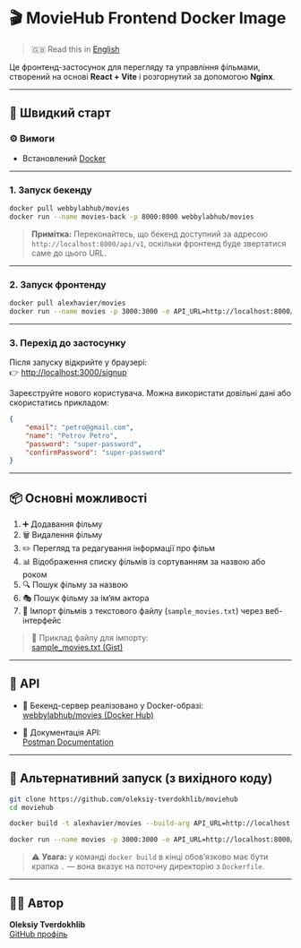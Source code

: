# 🎬 MovieHub Frontend Docker Image
    
> 🇬🇧 Read this in [English](README.md)

Це фронтенд-застосунок для перегляду та управління фільмами, створений на основі **React + Vite** і розгорнутий за допомогою **Nginx**.

---

## 🚀 Швидкий старт

### ⚙️ Вимоги

- Встановлений [Docker](https://www.docker.com/)

---

### 1. Запуск бекенду

```bash
docker pull webbylabhub/movies
docker run --name movies-back -p 8000:8000 webbylabhub/movies
```

> **Примітка:** Переконайтесь, що бекенд доступний за адресою `http://localhost:8000/api/v1`, оскільки фронтенд буде звертатися саме до цього URL.

---

### 2. Запуск фронтенду

```bash
docker pull alexhavier/movies
docker run --name movies -p 3000:3000 -e API_URL=http://localhost:8000/api/v1 alexhavier/movies
```

---

### 3. Перехід до застосунку

Після запуску відкрийте у браузері:  
👉 [http://localhost:3000/signup](http://localhost:3000/signup)

Зареєструйте нового користувача. Можна використати довільні дані або скористатись прикладом:

```json
{
	"email": "petro@gmail.com",
	"name": "Petrov Petro",
	"password": "super-password",
	"confirmPassword": "super-password"
}
```

---

## 📦 Основні можливості

1. ➕ Додавання фільму
2. 🗑️ Видалення фільму
3. ✏️ Перегляд та редагування інформації про фільм
4. 📊 Відображення списку фільмів із сортуванням за назвою або роком
5. 🔍 Пошук фільму за назвою
6. 🎭 Пошук фільму за ім’ям актора
7. 📁 Імпорт фільмів з текстового файлу (`sample_movies.txt`) через веб-інтерфейс

> 📄 Приклад файлу для імпорту:  
> [sample_movies.txt (Gist)](https://gist.github.com/k0stik/3028d42973544dd61c3b4ad863378cad)

---

## 📘 API

- 🔧 Бекенд-сервер реалізовано у Docker-образі:  
  [webbylabhub/movies (Docker Hub)](https://hub.docker.com/r/webbylabhub/movies)

- 📑 Документація API:  
  [Postman Documentation](https://documenter.getpostman.com/view/356840/TzkyLeVK)

---

## 🔁 Альтернативний запуск (з вихідного коду)

```bash
git clone https://github.com/oleksiy-tverdokhlib/moviehub
cd moviehub

docker build -t alexhavier/movies --build-arg API_URL=http://localhost:8000/api/v1 .

docker run --name movies -p 3000:3000 -e API_URL=http://localhost:8000/api/v1 alexhavier/movies
```

> ⚠️ **Увага:** у команді `docker build` в кінці обов’язково має бути крапка `.` — вона вказує на поточну директорію з `Dockerfile`.

---

## 🧑‍💻 Автор

**Oleksiy Tverdokhlib**  
[GitHub профіль](https://github.com/oleksiy-tverdokhlib)
